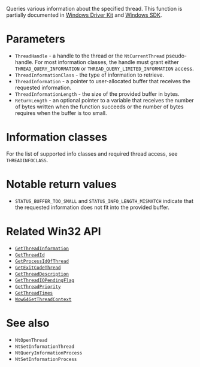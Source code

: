 Queries various information about the specified thread. This function is partially documented in [Windows Driver Kit](https://learn.microsoft.com/en-us/previous-versions/windows/hardware/kernel/mt629133%28v=vs.85%29) and [Windows SDK](https://learn.microsoft.com/en-us/windows/win32/api/winternl/nf-winternl-ntqueryinformationthread).

# Parameters
 - `ThreadHandle` - a handle to the thread or the `NtCurrentThread` pseudo-handle. For most information classes, the handle must grant either `THREAD_QUERY_INFORMATION` or `THREAD_QUERY_LIMITED_INFORMATION` access.
 - `ThreadInformationClass` - the type of information to retrieve.
 - `ThreadInformation` - a pointer to user-allocated buffer that receives the requested information.
 - `ThreadInformationLength` - the size of the provided buffer in bytes.
 - `ReturnLength` - an optional pointer to a variable that receives the number of bytes written when the function succeeds or the number of bytes requires when the buffer is too small.

# Information classes
For the list of supported info classes and required thread access, see `THREADINFOCLASS`.

# Notable return values
 - `STATUS_BUFFER_TOO_SMALL` and `STATUS_INFO_LENGTH_MISMATCH` indicate that the requested information does not fit into the provided buffer.

# Related Win32 API
 - [`GetThreadInformation`](https://learn.microsoft.com/en-us/windows/win32/api/processthreadsapi/nf-processthreadsapi-getthreadinformation)
 - [`GetThreadId`](https://learn.microsoft.com/en-us/windows/win32/api/processthreadsapi/nf-processthreadsapi-getthreadid)
 - [`GetProcessIdOfThread`](https://learn.microsoft.com/en-us/windows/win32/api/processthreadsapi/nf-processthreadsapi-getprocessidofthread)
 - [`GetExitCodeThread`](https://learn.microsoft.com/en-us/windows/win32/api/processthreadsapi/nf-processthreadsapi-getexitcodethread)
 - [`GetThreadDescription`](https://learn.microsoft.com/en-us/windows/win32/api/processthreadsapi/nf-processthreadsapi-getthreaddescription)
 - [`GetThreadIOPendingFlag`](https://learn.microsoft.com/en-us/windows/win32/api/processthreadsapi/nf-processthreadsapi-getthreadiopendingflag)
 - [`GetThreadPriority`](https://learn.microsoft.com/en-us/windows/win32/api/processthreadsapi/nf-processthreadsapi-getthreadpriority)
 - [`GetThreadTimes`](https://learn.microsoft.com/en-us/windows/win32/api/processthreadsapi/nf-processthreadsapi-getthreadtimes)
 - [`Wow64GetThreadContext`](https://learn.microsoft.com/en-us/windows/win32/api/wow64apiset/nf-wow64apiset-wow64getthreadcontext)

# See also
 - `NtOpenThread`
 - `NtSetInformationThread`
 - `NtQueryInformationProcess`
 - `NtSetInformationProcess`
